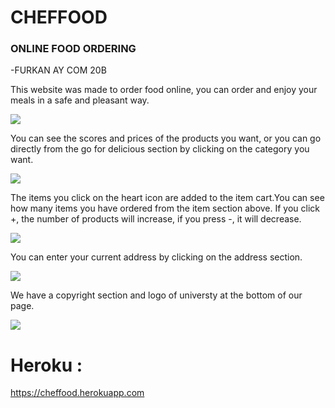 # CHEFFOOD

### ONLINE FOOD ORDERING

-FURKAN AY COM 20B


This website was made to order food online, you can order and enjoy your meals in a safe and pleasant way.

<img src="https://user-images.githubusercontent.com/74255322/171917956-b62b1c03-0f66-400f-9880-30e19c7413ab.png">

You can see the scores and prices of the products you want, or you can go directly from the go for delicious section by clicking on the category you want. 

<img src='https://user-images.githubusercontent.com/74255322/171922337-d5299fe9-4b06-4f54-8b6f-171aa7c314a5.png'>

The items you click on the heart icon are added to the item cart.You can see how many items you have ordered from the item section above.
If you click +, the number of products will increase, if you press -, it will decrease.

<img src='https://user-images.githubusercontent.com/74255322/171956974-45e1438e-b292-4380-8e27-c1f6d6799617.png'>

You can enter your current address by clicking on the address section.

<img src="https://user-images.githubusercontent.com/74255322/171918907-39a24ce3-8f0a-428b-ae1e-d2d2027de3bd.png">

We have a copyright section and logo of universty at the bottom of our page.

<img src='https://user-images.githubusercontent.com/74255322/171957197-5218b21c-8f1f-46ff-ad3d-5324082f489d.png'>

# Heroku :

https://cheffood.herokuapp.com
